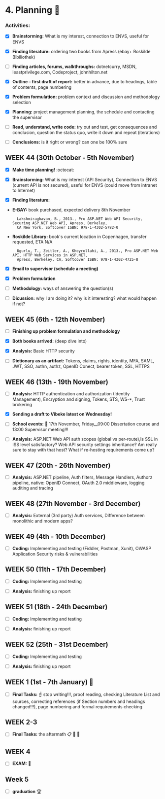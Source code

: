 # 4. Planning :construction:



### Activities:

* [x] __Brainstorming:__ What is my interest, connection to ENVS, useful for ENVS
* [x] __Finding literature:__ ordering two books from Apress (ebay+ Roskilde Bibiliothek)
* [ ] __Finding articles, forums, walkthroughs:__ dotnetcurry, MSDN, leastprivilege.com, Codeproject, johnhilton.net
* [x] __Outline – first draft of report:__ better in advance, due to headings, table of contents, page numbering
* [x] __Problem formulation:__ problem context and discussion and methodology selection
* [x] __Planning:__ project management planning, the schedule and contacting the supervisor
* [ ] __Read, understand, write code:__ try out and test, get consequences and conclusion, question the status quo, write it down and repeat (iterations)
* [ ] __Conclusions:__ is it right or wrong? can one be 100% sure



## WEEK 44 (30th October - 5th November)     

                                                                                                                    

* [x] __Make time planning!__ :octocat:

* [x] __Brainstorming:__ What is my interest (API Security), Connection to ENVS (current API is not secured), useful for ENVS (could move from intranet to Internet)

* [x] __Finding literature:__ 
 
* __E-BAY:__ book purchased, expected delivery 8th November

		Lakshmiraghavan, B., 2013., Pro ASP.NET Web API Security, Securing ASP.NET Web API, Apress, Berkeley, 
		CA New York, Softcover ISBN: 978-1-4302-5782-0
		
* __Roskilde Library:__ book's current location in Copenhagen, transfer requested, ETA N/A
	
		Ugurlu, T., Zeitler, A., Kheyrollahi, A., 2013., Pro ASP.NET Web API, HTTP Web Services in ASP.NET, 
		Apress, Berkeley, CA, Softcover ISBN: 978-1-4302-4725-8
	

* [x] __Email to supervisor (schedule a meeting)__

* [x] __Problem formulation__

* [ ] __Methodology:__ ways of answering the question(s)

* [ ] __Dicussion:__ why I am doing it? why is it interesting? what would happen if not?


## WEEK 45 (6th - 12th November)

* [ ] __Finishing up problem formulation and methodology__

* [x] __Both books arrived:__ (deep dive into)

* [x] __Analysis:__ Basic HTTP security
* [ ] __Dictionary as an artifact:__ Tokens, claims, rights, identity, MFA, SAML, JWT, SSO, authn, authz, OpenID Conect, bearer token, SSL, HTTPS


## WEEK 46 (13th - 19th November)

* [ ] __Analysis:__ HTTP authentication and authorization (Identity Management), Encryption and signing, Tokens, STS, WS-*, Trust brokering

* [x] __Sending a draft to Vibeke latest on Wednesday!__

* [ ] __School events:__  :date: 17th November, Friday__09:00 Dissertation course and 13:00 Supervisor meeting!!!
	
* [ ] __Analysis:__ ASP.NET Web API auth scopes (global vs per-route),Is SSL in ISS level satisfactory? Web API security settings inheritance? Am really sure to stay with that host? What if re-hosting requirements come up?


## WEEK 47 (20th - 26th November)

* [ ] __Analysis:__ ASP.NET pipeline, Auth filters, Message Handlers, Authorz pipeline, native: OpenID Connect, OAuth 2.0 middleware, logging auditing and tracing


## WEEK 48 (27th November - 3rd December)

* [ ] __Analysis:__ External (3rd party) Auth services, Difference between monolithic and modern apps?


## WEEK 49 (4th - 10th December)

* [ ] __Coding:__ Implementing and testing (Fiddler, Postman, Xunit), OWASP Application Security risks & vulnerabilities


## WEEK 50 (11th - 17th December)

* [ ] __Coding:__ Implementing and testing
* [ ] __Analysis:__ finishing up report


## WEEK 51 (18th - 24th December)

* [ ] __Coding:__ Implementing and testing
* [ ] __Analysis:__ finishing up report


## WEEK 52 (25th - 31st December)

* [ ] __Coding:__ Implementing and testing
* [ ] __Analysis:__ finishing up report


## WEEK 1 (1st - 7th January) :checkered_flag:

* [ ] __Final Tasks:__ :point_up: stop writing!!!, proof reading, checking Literature List and sources, correcting references (if Section numbers and headings changed!!!), page numbering and formal requirements checking

## WEEK 2-3

* [ ] __Final Tasks:__ the aftermath :clipboard: :calendar: :file_folder:


## WEEK 4

* [ ] __EXAM:__ :dart:


## Week 5

* [ ] __graduation__ :trophy: